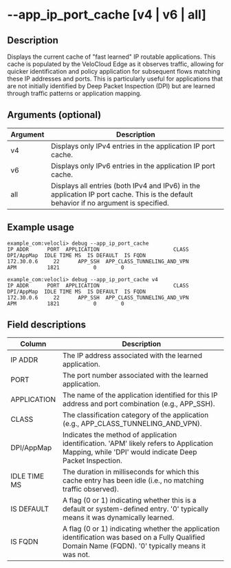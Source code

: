 #	--app_ip_port_cache [v4 | v6 | all]

##	Description
Displays the current cache of "fast learned" IP routable applications. This cache is populated by the VeloCloud Edge as it observes traffic, allowing for quicker identification and policy application for subsequent flows matching these IP addresses and ports. This is particularly useful for applications that are not initially identified by Deep Packet Inspection (DPI) but are learned through traffic patterns or application mapping.

##  Arguments (optional)
| Argument | Description |
|---|---|
| v4 | Displays only IPv4 entries in the application IP port cache. |
| v6 | Displays only IPv6 entries in the application IP port cache. |
| all | Displays all entries (both IPv4 and IPv6) in the application IP port cache. This is the default behavior if no argument is specified. |

##  Example usage
```
example_com:velocli> debug --app_ip_port_cache
IP ADDR      PORT  APPLICATION                        CLASS  DPI/AppMap  IDLE TIME MS  IS DEFAULT  IS FQDN
172.30.0.6     22      APP_SSH  APP_CLASS_TUNNELING_AND_VPN         APM          1821           0        0

example_com:velocli> debug --app_ip_port_cache v4
IP ADDR      PORT  APPLICATION                        CLASS  DPI/AppMap  IDLE TIME MS  IS DEFAULT  IS FQDN
172.30.0.6     22      APP_SSH  APP_CLASS_TUNNELING_AND_VPN         APM          1821           0        0
```

##  Field descriptions
| Column | Description |
|---|---|
| IP ADDR | The IP address associated with the learned application. |
| PORT | The port number associated with the learned application. |
| APPLICATION | The name of the application identified for this IP address and port combination (e.g., APP_SSH). |
| CLASS | The classification category of the application (e.g., APP_CLASS_TUNNELING_AND_VPN). |
| DPI/AppMap | Indicates the method of application identification. 'APM' likely refers to Application Mapping, while 'DPI' would indicate Deep Packet Inspection. |
| IDLE TIME MS | The duration in milliseconds for which this cache entry has been idle (i.e., no matching traffic observed). |
| IS DEFAULT | A flag (0 or 1) indicating whether this is a default or system-defined entry. '0' typically means it was dynamically learned. |
| IS FQDN | A flag (0 or 1) indicating whether the application identification was based on a Fully Qualified Domain Name (FQDN). '0' typically means it was not. |